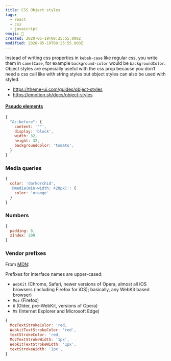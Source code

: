 ```yaml
---
title: CSS Object styles
tags:
  - react
  - css
  - javascript
emoji: 💄
created: 2020-05-19T08:25:55.000Z
modified: 2020-05-19T08:25:55.000Z
---
```


Instead of writing css properties in `kebab-case` like regular css, you write them in `camelCase`, for example `background-color` would be `backgroundColor`. Object styles are especially useful with the css prop because you don’t need a css call like with string styles but object styles can also be used with styled.

- https://theme-ui.com/guides/object-styles
- https://emotion.sh/docs/object-styles

#### [Pseudo elements](https://theme-ui.com/guides/object-styles#pseudo-elements)

```js
{
  "&::before": {
    content: '""',
    display: 'block',
    width: 32,
    height: 32,
    backgroundColor: 'tomato',
  }
}
```

### Media queries

```js
{
  color: 'darkorchid',
  '@media(min-width: 420px)': {
    color: 'orange'
  }
}
```

### Numbers

```js
{
  padding: 8,
  zIndex: 200
}
```

### Vendor prefixes

From [MDN](https://developer.mozilla.org/en-US/docs/Glossary/Vendor_Prefix#API_prefixes):

Prefixes for interface names are upper-cased:

- `WebKit` (Chrome, Safari, newer versions of Opera, almost all iOS browsers (including Firefox for iOS); basically, any WebKit based browser)
- `Moz` (Firefox)
- `O` (Older, pre-WebKit, versions of Opera)
- `MS` (Internet Explorer and Microsoft Edge)

```js
{
  MozTextStrokeColor: 'red,
  WebkitTextStrokeColor: 'red',
  textStrokeColor: 'red,
  MozTextStrokeWidth: '1px',
  WebkitTextStrokeWidth: '1px',
  textStrokeWidth: '1px',
}
```
